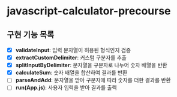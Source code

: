 # javascript-calculator-precourse

## 구현 기능 목록

- [x] **validateInput**: 입력 문자열이 허용된 형식인지 검증
- [x] **extractCustomDelimiter**: 커스텀 구분자를 추출
- [x] **splitInputByDelimiter**: 문자열을 구분자로 나누어 숫자 배열을 반환
- [x] **calculateSum**: 숫자 배열을 합산하여 결과를 반환
- [ ] **parseAndAdd**: 문자열을 받아 구분자에 따라 숫자를 더한 결과를 반환
- [ ] **run(App.js)**: 사용자 입력을 받아 결과를 출력
